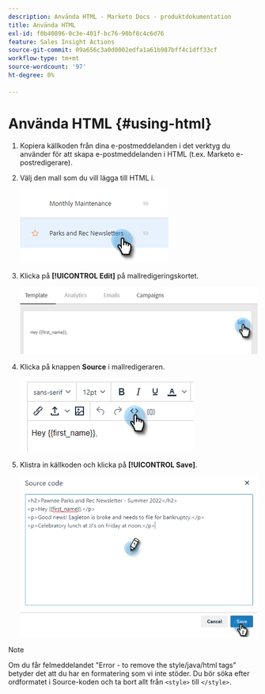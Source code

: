 ```yaml
---
description: Använda HTML - Marketo Docs - produktdokumentation
title: Använda HTML
exl-id: f0b40896-0c3e-401f-bc76-90bf8c4c6d76
feature: Sales Insight Actions
source-git-commit: 09a656c3a0d0002edfa1a61b987bff4c1dff33cf
workflow-type: tm+mt
source-wordcount: '97'
ht-degree: 0%

---
```


# Använda HTML {#using-html}

1. Kopiera källkoden från dina e-postmeddelanden i det verktyg du använder för att skapa e-postmeddelanden i HTML (t.ex. Marketo e-postredigerare).

1. Välj den mall som du vill lägga till HTML i.

   ![](assets/using-html-1.png)

1. Klicka på **[!UICONTROL Edit]** på mallredigeringskortet.

   ![](assets/using-html-2.png)

1. Klicka på knappen **Source** i mallredigeraren.

   ![](assets/using-html-3.png)

1. Klistra in källkoden och klicka på **[!UICONTROL Save]**.

   ![](assets/using-html-4.png)

>[!NOTE]
>
>Om du får felmeddelandet &quot;Error - to remove the style/java/html tags&quot; betyder det att du har en formatering som vi inte stöder. Du bör söka efter ordformatet i Source-koden och ta bort allt från `<style>` till `</style>`.
